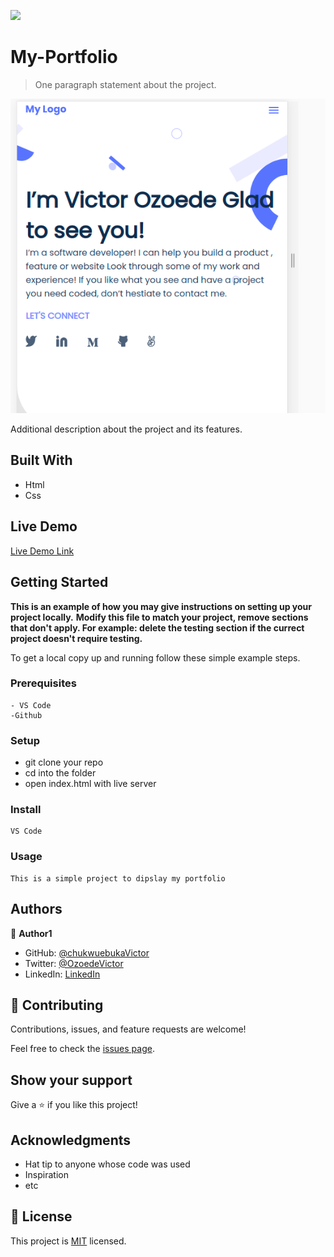 ![](https://img.shields.io/badge/Microverse-blueviolet)

# My-Portfolio

> One paragraph statement about the project.

![screenshot](./img/mobile-skeleton.png
)

Additional description about the project and its features.

## Built With

- Html
- Css

## Live Demo

[Live Demo Link](https://chukwuebukavictor.github.io/My-portfolio/)

## Getting Started

**This is an example of how you may give instructions on setting up your project locally.**
**Modify this file to match your project, remove sections that don't apply. For example: delete the testing section if the currect project doesn't require testing.**


To get a local copy up and running follow these simple example steps.

### Prerequisites
    - VS Code
    -Github

### Setup
   - git clone your repo
   - cd into the folder
   - open index.html with live server

### Install
    VS Code

### Usage
    This is a simple project to dipslay my portfolio


## Authors

👤 **Author1**

- GitHub: [@chukwuebukaVictor](https://github.com/chukwuebukaVictor)
- Twitter: [@OzoedeVictor](https://twitter.com/OzoedeVictor)
- LinkedIn: [LinkedIn](www.linkedin.com/in/chukwuebuka-ozoede-46616a219)


## 🤝 Contributing

Contributions, issues, and feature requests are welcome!

Feel free to check the [issues page](../../issues/).

## Show your support

Give a ⭐️ if you like this project!

## Acknowledgments

- Hat tip to anyone whose code was used
- Inspiration
- etc

## 📝 License

This project is [MIT](./MIT.md) licensed.